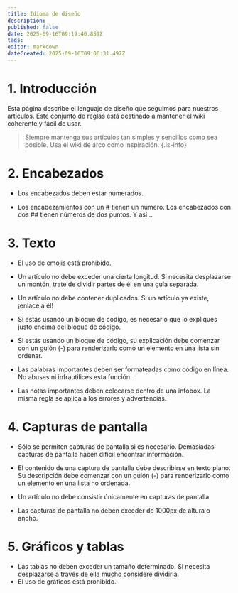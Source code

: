 ```yaml
---
title: Idioma de diseño
description:
published: false
date: 2025-09-16T09:19:40.859Z
tags:
editor: markdown
dateCreated: 2025-09-16T09:06:31.497Z
---
```


# 1. Introducción

Esta página describe el lenguaje de diseño que seguimos para nuestros artículos. Este conjunto de reglas está destinado a mantener el wiki coherente y fácil de usar.

> Siempre mantenga sus artículos tan simples y sencillos como sea posible. Usa el wiki de arco como inspiración.
> {.is-info}

# 2. Encabezados

- Los encabezados deben estar numerados.

- Los encabezamientos con un # tienen un número. Los encabezados con dos ## tienen números de dos puntos. Y así...

# 3. Texto

- El uso de emojis está prohibido.

- Un artículo no debe exceder una cierta longitud. Si necesita desplazarse un montón, trate de dividir partes de él en una guía separada.

- Un artículo no debe contener duplicados. Si un artículo ya existe, ¡enlace a él!

- Si estás usando un bloque de código, es necesario que lo expliques justo encima del bloque de código.

- Si estás usando un bloque de código, su explicación debe comenzar con un guión (-) para renderizarlo como un elemento en una lista sin ordenar.

- Las palabras importantes deben ser formateadas como código en línea. No abuses ni infrautilices esta función.

- Las notas importantes deben colocarse dentro de una infobox. La misma regla se aplica a los errores y advertencias.

# 4. Capturas de pantalla

- Sólo se permiten capturas de pantalla si es necesario. Demasiadas capturas de pantalla hacen difícil encontrar información.

- El contenido de una captura de pantalla debe describirse en texto plano. Su descripción debe comenzar con un guión (-) para renderizarlo como un elemento en una lista no ordenada.

- Un artículo no debe consistir únicamente en capturas de pantalla.

- Las capturas de pantalla no deben exceder de 1000px de altura o ancho.

# 5. Gráficos y tablas

- Las tablas no deben exceder un tamaño determinado. Si necesita desplazarse a través de ella mucho considere dividirla.
- El uso de gráficos está prohibido.